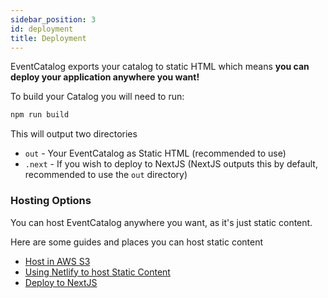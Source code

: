 ```yaml
---
sidebar_position: 3
id: deployment
title: Deployment
---  
```


EventCatalog exports your catalog to static HTML which means **you can deploy your application anywhere you want!**

To build your Catalog you will need to run:

```sh
npm run build
```

This will output two directories

- `out` - Your EventCatalog as Static HTML (recommended to use)
- `.next` - If you wish to deploy to NextJS (NextJS outputs this by default, recommended to use the `out` directory)


### Hosting Options

You can host EventCatalog anywhere you want, as it's just static content.

Here are some guides and places you can host static content

- [Host in AWS S3](https://docs.aws.amazon.com/AmazonS3/latest/userguide/WebsiteHosting.html)
- [Using Netlify to host Static Content](https://www.netlify.com/blog/2016/10/27/a-step-by-step-guide-deploying-a-static-site-or-single-page-app/)
- [Deploy to NextJS](https://nextjs.org/docs/deployment)